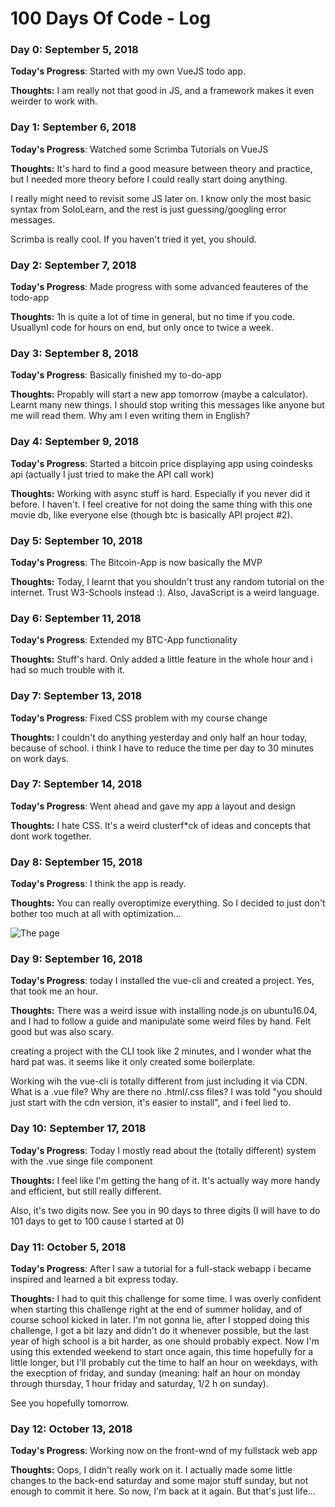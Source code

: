 # 100 Days Of Code - Log

### Day 0: September 5, 2018

**Today's Progress**: Started with my own VueJS todo app.

**Thoughts:** I am really not that good in JS, and a framework makes it even weirder to work with.

### Day 1: September 6, 2018

**Today's Progress**: Watched some Scrimba Tutorials on VueJS

**Thoughts:** It's hard to find a good measure between theory and practice, but I needed more theory before I could really start doing anything.

I really might need to revisit some JS later on. I know only the most basic syntax from SoloLearn, and the rest is just guessing/googling error messages. 

Scrimba is really cool. If you haven't tried it yet, you should.

### Day 2: September 7, 2018

**Today's Progress**: Made progress with some advanced feauteres of the todo-app

**Thoughts:** 1h is quite a lot of time in general, but no time if you code. UsuallynI code for hours on end, but only once to twice a week.

### Day 3: September 8, 2018

**Today's Progress**: Basically finished my to-do-app

**Thoughts:** Propably will start a new app tomorrow (maybe a calculator). Learnt many new things. I should stop writing this messages like anyone but me will read them. Why am I even writing them in English?

### Day 4: September 9, 2018

**Today's Progress**: Started a bitcoin price displaying app using coindesks api (actually I just tried to make the API call work)

**Thoughts:** Working with async stuff is hard. Especially if you never did it before. I haven't. I feel creative for not doing the same thing with this one movie db, like everyone else (though btc is basically API project #2).  


### Day 5: September 10, 2018

**Today's Progress**: The Bitcoin-App is now basically the MVP

**Thoughts:** Today, I learnt that you shouldn't trust any random tutorial on the internet. Trust W3-Schools instead :). Also, JavaScript is a weird language.


### Day 6: September 11, 2018

**Today's Progress**: Extended my BTC-App functionality

**Thoughts:** Stuff's hard. Only added a little feature in the whole hour and i had so much trouble with it.


### Day 7: September 13, 2018

**Today's Progress**: Fixed CSS problem with my course change

**Thoughts:** I couldn't do anything yesterday and only half an hour today, because of school. i think I have to reduce the time per day to 30 minutes on work days.


### Day 7: September 14, 2018

**Today's Progress**: Went ahead and gave my app a layout and design

**Thoughts:** I hate CSS. It's a weird clusterf\*ck of ideas and concepts that dont work together.



### Day 8: September 15, 2018

**Today's Progress**: I think the app is ready.

**Thoughts:** You can really overoptimize everything. So I decided to just don't bother too much at all with optimization...

![The page](https://imgur.com/RzrhJVr.png)



### Day 9: September 16, 2018

**Today's Progress**: today I installed the vue-cli and created a project. Yes, that took me an hour.

**Thoughts:** There was a weird issue with installing node.js on ubuntu16.04, and I had to follow a guide and manipulate some weird files by hand. Felt good but was also scary.

creating a project with the CLI took like 2 minutes, and I wonder what the hard pat was. it seems like it only created some boilerplate.

Working wih the vue-cli is totally different from just including it via CDN. What is a .vue file? Why are there no .html/.css files? I was told "you should just start with the cdn version, it's easier to install", and i feel lied to.


### Day 10: September 17, 2018

**Today's Progress**: Today I mostly read about the (totally different) system with the .vue singe file component

**Thoughts:** I feel like I'm getting the hang of it. It's actually way more handy and efficient, but still really different.

Also, it's two digits now. See you in 90 days to three digits (I will have to do 101 days to get to 100 cause I started at 0)

### Day 11: October 5, 2018

**Today's Progress**: After I saw a tutorial for a full-stack webapp i became inspired and learned a bit express today.

**Thoughts:** I had to quit this challenge for some time. I was overly confident when starting this challenge right at the end of summer holiday, and of course school kicked in later. I'm not gonna lie, after I stopped doing this challenge, I got a bit lazy and didn't do it whenever possible, but the last year of high school is a bit harder, as one should probably expect. Now I'm using this extended weekend to start once again, this time hopefully for a little longer, but I'll probably cut the time to half an hour on weekdays, with the execption of friday, and sunday (meaning: half an hour on monday through thursday, 1 hour friday and saturday, 1/2 h on sunday).

See you hopefully tomorrow.


### Day 12: October 13, 2018

**Today's Progress**: Working now on the front-wnd of my fullstack web app

**Thoughts:** Oops, I didn't really work on it. I actually made some little changes to the back-end saturday and some major stuff sunday, but not enough to commit it here. So now, I'm back at it again. But that's just life...
